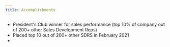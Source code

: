 ```yaml
---
title: Accomplishments
---
```


* President's Club winner for sales performance (top 10% of company out of 200+ other Sales Development Reps)
* Placed top 10 out of 200+ other SDRS in February 2021
* 
